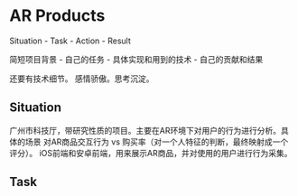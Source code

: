 # AR Products

Situation - Task - Action - Result

简短项目背景 - 自己的任务 - 具体实现和用到的技术 - 自己的贡献和结果

还要有技术细节。 感情骄傲。思考沉淀。



## Situation

广州市科技厅，带研究性质的项目。主要在AR环境下对用户的行为进行分析。具体的场景 对AR商品交互行为 vs 购买率（对一个人特征的判断，最终映射成一个评分）。 iOS前端和安卓前端，用来展示AR商品，并对使用的用户进行行为采集。



## Task

